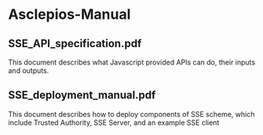 # Asclepios-Manual

## SSE_API_specification.pdf
This document describes what Javascript provided APIs can do, their inputs and outputs.

## SSE_deployment_manual.pdf
This document describes how to deploy components of SSE scheme, which include Trusted Authority, SSE Server, and an example SSE client
